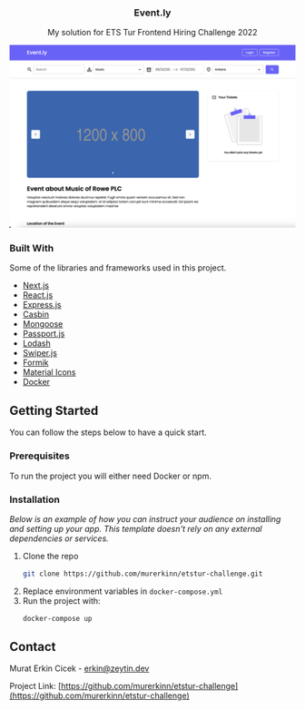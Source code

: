 <div align="center">
  <h3 align="center">Event.ly</h3>

  <p align="center">
    My solution for ETS Tur Frontend Hiring Challenge 2022
  </p>
</div>

![Event.ly Screen Shot](https://github.com/murerkinn/etstur-challenge/blob/main/project-screenshot.png?raw=true)

### Built With

Some of the libraries and frameworks used in this project.

- [Next.js](https://nextjs.org/)
- [React.js](https://reactjs.org/)
- [Express.js](https://expressjs.com/)
- [Casbin](https://casbin.org/en/)
- [Mongoose](https://mongoosejs.com/)
- [Passport.js](https://www.passportjs.org/)
- [Lodash](https://lodash.com/)
- [Swiper.js](https://swiperjs.com/)
- [Formik](https://formik.org/)
- [Material Icons](https://mui.com/material-ui/material-icons/)
- [Docker](https://www.docker.com/)

## Getting Started

You can follow the steps below to have a quick start.

### Prerequisites

To run the project you will either need Docker or npm.

### Installation

_Below is an example of how you can instruct your audience on installing and setting up your app. This template doesn't rely on any external dependencies or services._

1. Clone the repo
   ```sh
   git clone https://github.com/murerkinn/etstur-challenge.git
   ```
2. Replace environment variables in `docker-compose.yml`
3. Run the project with:
   ```sh
   docker-compose up
   ```

## Contact

Murat Erkin Cicek - erkin@zeytin.dev

Project Link: [https://github.com/murerkinn/etstur-challenge](https://github.com/murerkinn/etstur-challenge)
